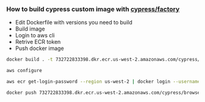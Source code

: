 ### How to build cypress custom image with [cypress/factory](https://hub.docker.com/r/cypress/factory)

- Edit Dockerfile with versions you need to build
- Build image
- Login to aws cli
- Retrive ECR token
- Push docker image

```bash
docker build . -t 732722833398.dkr.ecr.us-west-2.amazonaws.com/cypress/browsers:node-18.16.0-cypress-12.0.0-chrome-124.0.6367.60-1

aws configure

aws ecr get-login-password --region us-west-2 | docker login --username AWS --password-stdin 732722833398.dkr.ecr.us-west-2.amazonaws.com

docker push 732722833398.dkr.ecr.us-west-2.amazonaws.com/cypress/browsers:node-18.16.0-cypress-12.0.0-chrome-124.0.6367.60-1
```

